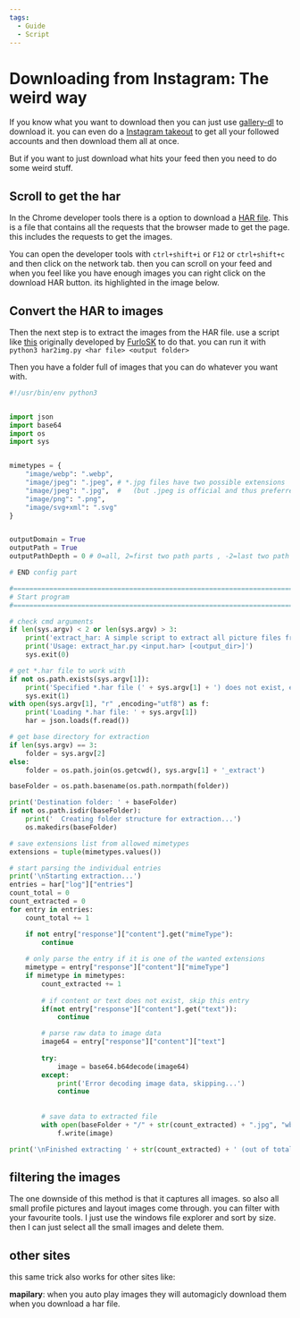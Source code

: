 ```yaml
---
tags:
  - Guide
  - Script
---
```


# Downloading from Instagram: The weird way

If you know what you want to download then you can just use [gallery-dl](https://github.com/mikf/gallery-dl) to download it. you can even do a [Instagram takeout](https://help.instagram.com/181231772500920) to get all your followed accounts and then download them all at once.

But if you want to just download what hits your feed then you need to do some weird stuff.

## Scroll to get the har

In the Chrome developer tools there is a option to download a [HAR file](https://en.wikipedia.org/wiki/HAR_(file_format)). This is a file that contains all the requests that the browser made to get the page. this includes the requests to get the images.

You can open the developer tools with `ctrl+shift+i` or `F12` or `ctrl+shift+c` and then click on the network tab. then you can scroll on your feed and when you feel like you have enough images you can right click on the download HAR button. its highlighted in the image below.

## Convert the HAR to images

Then the next step is to extract the images from the HAR file. use a script like [this](https://gist.github.com/FurloSK/0477e01024f701db42341fc3223a5d8c) originally developed by [FurloSK](https://gist.github.com/FurloSK) to do that. you can run it with `python3 har2img.py <har file> <output folder>`

Then you have a folder full of images that you can do whatever you want with.

```python
#!/usr/bin/env python3


import json
import base64
import os
import sys


mimetypes = {
    "image/webp": ".webp",
    "image/jpeg": ".jpeg", # *.jpg files have two possible extensions
    "image/jpeg": ".jpg",  #   (but .jpeg is official and thus preferred)
    "image/png": ".png",
    "image/svg+xml": ".svg"
}


outputDomain = True
outputPath = True
outputPathDepth = 0 # 0=all, 2=first two path parts , -2=last two path parts

# END config part

#=============================================================================
# Start program
#=============================================================================

# check cmd arguments
if len(sys.argv) < 2 or len(sys.argv) > 3:
    print('extract_har: A simple script to extract all picture files from *.har file.')
    print('Usage: extract_har.py <input.har> [<output_dir>]')
    sys.exit(0)

# get *.har file to work with
if not os.path.exists(sys.argv[1]):
    print('Specified *.har file (' + sys.argv[1] + ') does not exist, exiting...')
    sys.exit(1)
with open(sys.argv[1], "r" ,encoding="utf8") as f:
    print('Loading *.har file: ' + sys.argv[1])
    har = json.loads(f.read())

# get base directory for extraction
if len(sys.argv) == 3:
    folder = sys.argv[2]
else:
    folder = os.path.join(os.getcwd(), sys.argv[1] + '_extract')

baseFolder = os.path.basename(os.path.normpath(folder))

print('Destination folder: ' + baseFolder)
if not os.path.isdir(baseFolder):
    print('  Creating folder structure for extraction...')
    os.makedirs(baseFolder)

# save extensions list from allowed mimetypes
extensions = tuple(mimetypes.values())

# start parsing the individual entries
print('\nStarting extraction...')
entries = har["log"]["entries"]
count_total = 0
count_extracted = 0
for entry in entries:
    count_total += 1

    if not entry["response"]["content"].get("mimeType"):
        continue
    
    # only parse the entry if it is one of the wanted extensions
    mimetype = entry["response"]["content"]["mimeType"]
    if mimetype in mimetypes:
        count_extracted += 1
        
        # if content or text does not exist, skip this entry
        if(not entry["response"]["content"].get("text")):
            continue

        # parse raw data to image data
        image64 = entry["response"]["content"]["text"]
        
        try:
            image = base64.b64decode(image64)
        except:
            print('Error decoding image data, skipping...')
            continue
              
        
        # save data to extracted file
        with open(baseFolder + "/" + str(count_extracted) + ".jpg", "wb") as f:
            f.write(image)

print('\nFinished extracting ' + str(count_extracted) + ' (out of total ' + str(count_total) + ') files.')


```

## filtering the images

The one downside of this method is that it captures all images. so also all small profile pictures and layout images come through. you can filter with your favourite tools. I just use the windows file explorer and sort by size. then I can just select all the small images and delete them.

## other sites

this same trick also works for other sites like:

**mapilary**: when you auto play images they will automagicly download them when you download a har file.
